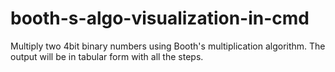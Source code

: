 # booth-s-algo-visualization-in-cmd
Multiply two 4bit binary numbers using Booth's multiplication algorithm. The output will be in tabular form with all the steps.
